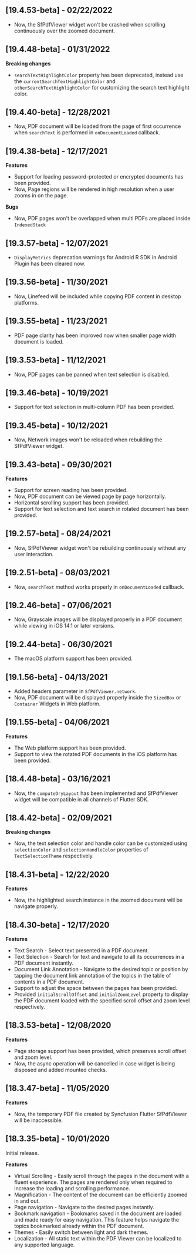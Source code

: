 ## [19.4.53-beta] - 02/22/2022

* Now, the SfPdfViewer widget won't be crashed when scrolling continuously over the zoomed document.

## [19.4.48-beta] - 01/31/2022

**Breaking changes**

* `searchTextHighlightColor` property has been deprecated, instead use the `currentSearchTextHighlightColor` and `otherSearchTextHighlightColor` for customizing the search text highlight color.

## [19.4.40-beta] - 12/28/2021

* Now, PDF document will be loaded from the page of first occurrence when `searchText` is performed in `onDocumentLoaded` callback.

## [19.4.38-beta] - 12/17/2021

**Features**

* Support for loading password-protected or encrypted documents has been provided.
* Now, Page regions will be rendered in high resolution when a user zooms in on the page.

**Bugs**

* Now, PDF pages won't be overlapped when multi PDFs are placed inside `IndexedStack`

## [19.3.57-beta] - 12/07/2021 

* `DisplayMetrics` deprecation warnings for Android R SDK in Android Plugin has been cleared now.

## [19.3.56-beta] - 11/30/2021

* Now, Linefeed will be included while copying PDF content in desktop platforms.

## [19.3.55-beta] - 11/23/2021

* PDF page clarity has been improved now when smaller page width document is loaded.

## [19.3.53-beta] - 11/12/2021

* Now, PDF pages can be panned when text selection is disabled.
 
## [19.3.46-beta] - 10/19/2021

* Support for text selection in multi-column PDF has been provided.

## [19.3.45-beta] - 10/12/2021

* Now, Network images won't be reloaded when rebuilding the SfPdfViewer widget.

## [19.3.43-beta] - 09/30/2021

**Features**

* Support for screen reading has been provided.	
* Now, PDF document can be viewed page by page horizontally.
* Horizontal scrolling support has been provided.
* Support for text selection and text search in rotated document has been provided.

## [19.2.57-beta] - 08/24/2021

* Now, SfPdfViewer widget won't be rebuilding continuously without any user interaction.

## [19.2.51-beta] - 08/03/2021

* Now, `searchText` method works properly in `onDocumentLoaded` callback.

## [19.2.46-beta] - 07/06/2021

* Now, Grayscale images will be displayed properly in a PDF document while viewing in iOS 14.1 or later versions.

## [19.2.44-beta] - 06/30/2021

* The macOS platform support has been provided.

## [19.1.56-beta] - 04/13/2021

* Added headers parameter in `SfPdfViewer.network`.
* Now, PDF document will be displayed properly inside the `SizedBox` or `Container` Widgets in Web platform.

## [19.1.55-beta] - 04/06/2021

**Features**

* The Web platform support has been provided.	
* Support to view the rotated PDF documents in the iOS platform has been provided.

## [18.4.48-beta] - 03/16/2021 

* Now, the `computeDryLayout` has been implemented and SfPdfViewer widget will be compatible in all channels of Flutter SDK.

## [18.4.42-beta] - 02/09/2021 

**Breaking changes**

* Now, the text selection color and handle color can be customized using `selectionColor` and `selectionHandleColor` properties of `TextSelectionTheme` respectively.

## [18.4.31-beta] - 12/22/2020 

**Features**

* Now, the highlighted search instance in the zoomed document will be navigate properly.

## [18.4.30-beta] - 12/17/2020 

**Features**

* Text Search - Select text presented in a PDF document.
* Text Selection - Search for text and navigate to all its occurrences in a PDF document instantly.
* Document Link Annotation - Navigate to the desired topic or position by tapping the document link annotation of the topics in the table of contents in a PDF document.
* Support to adjust the space between the pages has been provided.
* Provided `initialScrollOffset` and `initialZoomLevel` property to display the PDF document loaded with the specified scroll offset and zoom level respectively.

## [18.3.53-beta] - 12/08/2020

**Features**

* Page storage support has been provided, which preserves scroll offset and zoom level.
* Now, the async operation will be cancelled in case widget is being disposed and added mounted checks.

## [18.3.47-beta] - 11/05/2020

**Features**

* Now, the temporary PDF file created by Syncfusion Flutter SfPdfViewer will be inaccessible.

## [18.3.35-beta] - 10/01/2020

Initial release.

**Features**

* Virtual Scrolling - Easily scroll through the pages in the document with a fluent experience. The pages are rendered only when required to increase the loading and scrolling performance.
* Magnification - The content of the document can be efficiently zoomed in and out.
* Page navigation - Navigate to the desired pages instantly.
* Bookmark navigation - Bookmarks saved in the document are loaded and made ready for easy navigation. This feature helps navigate the topics bookmarked already within the PDF document.
* Themes - Easily switch between light and dark themes.
* Localization - All static text within the PDF Viewer can be localized to any supported language.